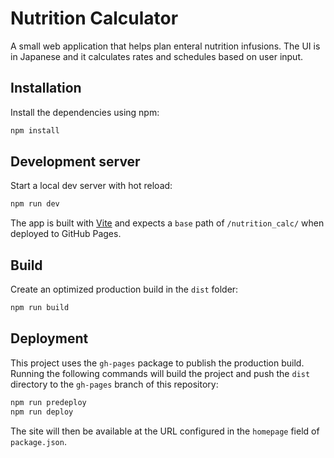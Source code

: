 # Nutrition Calculator

A small web application that helps plan enteral nutrition infusions. The UI is in Japanese and it calculates rates and schedules based on user input.

## Installation

Install the dependencies using npm:

```bash
npm install
```

## Development server

Start a local dev server with hot reload:

```bash
npm run dev
```

The app is built with [Vite](https://vitejs.dev/) and expects a `base` path of `/nutrition_calc/` when deployed to GitHub Pages.

## Build

Create an optimized production build in the `dist` folder:

```bash
npm run build
```

## Deployment

This project uses the `gh-pages` package to publish the production build. Running the following commands will build the project and push the `dist` directory to the `gh-pages` branch of this repository:

```bash
npm run predeploy
npm run deploy
```

The site will then be available at the URL configured in the `homepage` field of `package.json`.

